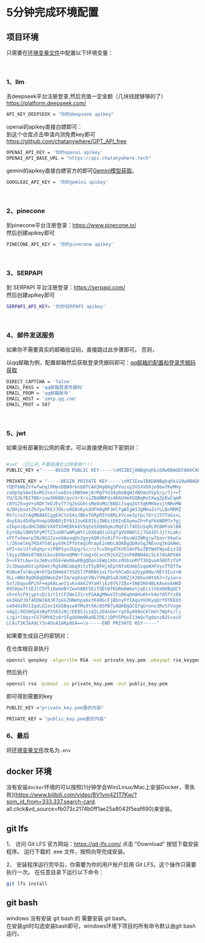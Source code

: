 # 5分钟完成环境配置

## 项目环境

只需要在[环境变量文件](/packages/backend/.env.example)中配置以下环境变量：

<br/>

### 1、llm

去deepseek平台注册登录,然后充值一定金额（几块钱就够够的了）
<br/>
https://platform.deepseek.com/

```bash
API_KEY_DEEPSEEK = "你的deepseek apikey"
```

openai的apikey直接白嫖即可：
<br/>
到这个仓库点击申请内测免费key即可
https://github.com/chatanywhere/GPT_API_free

```bash
OPENAI_API_KEY = '你的openai apikey'
OPENAI_API_BASE_URL = "https://api.chatanywhere.tech"
```

gemini的apikey直接白嫖官方的即可[Gemini模型获取](doc\教程：8、Gemini模型获取.md)。
```bash
GOOGLEAI_API_KEY = '你的gemini apikey'
```

<br/>

### 2、pinecone

到pinecone平台注册登录：https://www.pinecone.io/
<br/>
然后创建apikey即可

```bash
PINECONE_API_KEY = '你的pinecone apikey'
```

<br/>

### 3、SERPAPI

到 SERPAPI 平台注册登录：https://serpapi.com/
<br/>
然后创建apikey即可

```bash
SERPAPI_API_KEY= '你的SERPAPI apikey'
```

<br/>

### 4、邮件发送服务

如果你不需要真实的邮箱验证码，直接跳过此步骤即可。
否则，
<br>

以qq邮箱为例，配置邮箱然后获取登录凭据码即可：[qq邮箱的配置和登录凭据码获取](./邮件发送服务配置.md)

```bash
DIRECT_CAPTCHA = 'false'
EMAIL_PASS = 'qq邮箱登录凭据码'
EMAIL_FROM = 'qq邮箱账号'
EMAIL_HOST = 'smtp.qq.com'
EMAIL_PROT = 587

```

<br/>

### 5、jwt

如果没有部署到公网的需求，可以直接使用如下密钥对：

```bash

#jwt （已公开,不要直接在公网使用!!!）
PUBLIC_KEY ="-----BEGIN PUBLIC KEY-----\nMIIBIjANBgkqhkiG9w0BAQEFAAOCAQ8AMIIBCgKCAQEA5ovljZb25lqQK2EA0+lm9lX8H8FKpUTHpwwVva5J2wXwgB9x4NF4Ej1aM8ad1Ul1evY3vG8OynjB8s2jqeaeQHiJLzEmZ7L5b3hJ7IkVl5no/KzIGGFN+MgaAaliXTTps4Vaef8v+4/vk2FP0CW+wSOzQ64rsNx2wdP6r3Fa167ImTXTTT3bOCgFPZlxtAakaEl8IGaRMAqpkXNGBtub4FfrEQxe3jiRMk3+6tpBhoXLDHjqDFPwdA4u8aqthreaijCvHsY7TUZzFuPwx428WrWfScsEyhCSTpP3tEPLyspHVBR9IDBdx5X4FiIFtd4DB2mbGCywXDETGUYX4q6GawIDAQAB\n-----END PUBLIC KEY-----"

PRIVATE_KEY = "-----BEGIN PRIVATE KEY-----\nMIIEvwIBADANBgkqhkiG9w0BAQEFAASCBKkwggSlAgEAAoIBAQDmi+WNlvbmWpAr
YQDT6Wb2VfwfwUqlRMenDBW9rknbBfCAH3Hg0XgSPVozxp3VSXV69je8bw7KeMHy
zaOp5p5AeIkvMSZnsvlveEnsiRWXmej8rMgYYU34yBoBqWJdNOmzhVp5/y/7j++T
YU/QJb7BI7NDriuw3HbB0/qvcVrXrsiZNdNNPds4KAU9mXG0BqRoSXwgZpEwCqmR
c0YG25vgV+sRDF7eOJEyTf7q2kGGhcsMeOoMU/B0Di7xqq2Gt5qKMK8exjtNRnMW
4/DHjbxatZ9JywTKEJJOk/e0Q8vKykdUFH0gMF3HlfgWIgW13gMHaZsYLLBcMRMZ
RhfiroZrAgMBAAECggEACto5AxJBKxTGRpR5YoBRLXVcue3yYpc7QrzJ5TToGxxL
duyEAs45dbpXnapS0bB0jEY812zu6E8I6jIN6ziE6IoEAymwIh+FqF6kNDM7xfgj
xIkpniQudHCO8NcVX0fXXHEBkk6V5qSe5XQmOqkcMqFIlf4D5n5qRLOC0HFoklB8
EytG0ylBWV5PyM7TZ1ubN7wWRyWYCibX8qN1iU1gTgVb0NOlCj7GAIOlJjltLoK/
xFFfvdewrpINz0UJJzxeOAooqUn3gxykQRchs0iFYv+BsvW2ZWKgjw7bavrXkwCw
l/Z6nmlmq7KbXY54CpyG9kIPfbtmqlMrapE2xWbLAQKBgQD8oSgJNEvvg3kGkNeL
ePI+oxlUfsRqhprxiPBPSyo2Upg/Sc/rz7cvDhg4TkVO10nPbzZBYWdFWyoEzzJQ
lXyyzON4k0TN8JLbvcBXbneQMWrfcmg+OLxnCR2GXZ2znPA8NN4Ai5Lk7doAPVAk
D+vFEtL6w+1eJmRvzOSk+WxR6wKBgQDpn1EWp1X0cz0hbzeM7T3XQva658OTzfVP
2cJDwqu0GtiphbmY/Rg5dNCmAq9itzTSyBFHj4EptNYxKUmb5zqeWXFVysTTQffw
KU8umTalWuyW+bTQxDHm6473SQSl7PARNVzxLfbrhhCwDca2Uyp00w/NEt3Iuz+W
9LL+BWz9gQKBgQDWvbZmfIm/wqXxqtVNvTVNgR5a8JbNZjX28kwzWtU67+Jyia+v
5xTzbquv0PihF+ep6ALaeI1sKx4AkI9YaHljEz6Yk7Z8x+5N03HX4BLKAvexkHKD
0X50pw7t1E3lC5Y510aOeBYZewVABt5EiTQEhQfKGRmAWmotjqEcithEmQKBgQCt
xh+e5iF9jyptcDi1ztItCFZWeIZ1rsFGAAgMNwVZFo8KqbmAHuKh+k4o7d5fYz8b
ek3AGPJOf4DDWJ60JK7pkkZHNmhpa6xtK40GcFjBbnyFYIAquYUU6yqQrfOTKEb5
xeO4UiRU1IgdLGIexIXUGBqsw9fMs9t9Ac8SPB7yAQKBgQCQ7qG+ono3RvS7Voge
nAgI/9O3HOy8zWyP3565zNj/EEBSJi1d2L2O4nGmrrqfAy009oCKlHd+7WpFx/lj
i/gJrlUqz+CS7SMY02z8rSFgdUHm9RaOEIPE/jDPV5P6oI13AQcTg0onzB2SceiV
LC4uT3KJkA9LY3s4UvAIAKp0GA==\n-----END PRIVATE KEY-----"

```

如果要生成自己的密钥对：
<br>

在仓库根目录执行

```bash
openssl genpkey -algorithm RSA -out private_key.pem -pkeyopt rsa_keygen_bits:2048
```

然后执行

```bash
openssl rsa -pubout -in private_key.pem -out public_key.pem
```

即可得到需要的key

```bash
PUBLIC_KEY ="private_key.pem里的内容"

PRIVATE_KEY = "public_key.pem里的内容"
```

### 6、最后

将[环境变量文件](/packages/backend/.env.example)改名为`.env`

## docker 环境

没有安装`docker`环境的可以按照[1分钟学会Win/Linux/Mac上安装Docker，零失败](https://www.bilibili.com/video/BV1vm421T7Kw/?spm_id_from=333.337.search-card.
all.click&vd_source=fb073c2174b0ff1ae25a8042f5eaf690)来安装。

## git lfs

1、
访问 Git LFS 官方网站：https://git-lfs.com/
点击 "Download" 按钮下载安装程序。
运行下载的 .exe 文件，按照向导完成安装。

2、
安装程序运行完毕后，你需要为你的用户账户启用 Git LFS。这个操作只需要执行一次。
在任意目录下运行以下命令：

```bash
git lfs install
```

## git bash

windows 没有安装 git bash 的 需要安装 git bash。<br/>
在安装git时勾选安装bash即可，windows环境下项目的所有命令默认由git bash运行。
